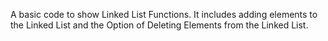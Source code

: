 A basic code to show Linked List Functions.
It includes adding elements to the Linked List and the Option of Deleting Elements from the Linked List.
